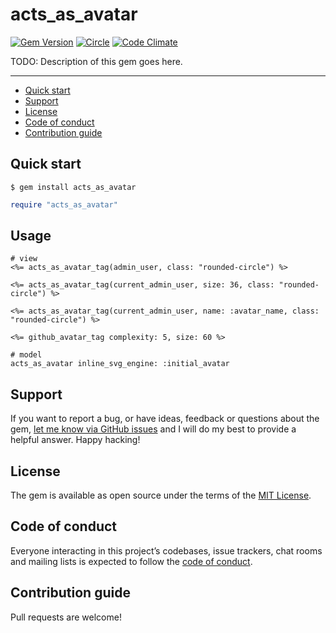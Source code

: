 # acts_as_avatar

[![Gem Version](https://badge.fury.io/rb/acts_as_avatar.svg)](https://rubygems.org/gems/acts_as_avatar)
[![Circle](https://circleci.com/gh/hfpp2012/acts_as_avatar/tree/main.svg?style=shield)](https://app.circleci.com/pipelines/github/hfpp2012/acts_as_avatar?branch=main)
[![Code Climate](https://codeclimate.com/github/hfpp2012/acts_as_avatar/badges/gpa.svg)](https://codeclimate.com/github/hfpp2012/acts_as_avatar)

TODO: Description of this gem goes here.

---

- [Quick start](#quick-start)
- [Support](#support)
- [License](#license)
- [Code of conduct](#code-of-conduct)
- [Contribution guide](#contribution-guide)

## Quick start

```
$ gem install acts_as_avatar
```

```ruby
require "acts_as_avatar"
```

## Usage

```
# view
<%= acts_as_avatar_tag(admin_user, class: "rounded-circle") %>

<%= acts_as_avatar_tag(current_admin_user, size: 36, class: "rounded-circle") %>

<%= acts_as_avatar_tag(current_admin_user, name: :avatar_name, class: "rounded-circle") %>

<%= github_avatar_tag complexity: 5, size: 60 %>

# model
acts_as_avatar inline_svg_engine: :initial_avatar
```

## Support

If you want to report a bug, or have ideas, feedback or questions about the gem, [let me know via GitHub issues](https://github.com/hfpp2012/acts_as_avatar/issues/new) and I will do my best to provide a helpful answer. Happy hacking!

## License

The gem is available as open source under the terms of the [MIT License](LICENSE.txt).

## Code of conduct

Everyone interacting in this project’s codebases, issue trackers, chat rooms and mailing lists is expected to follow the [code of conduct](CODE_OF_CONDUCT.md).

## Contribution guide

Pull requests are welcome!

